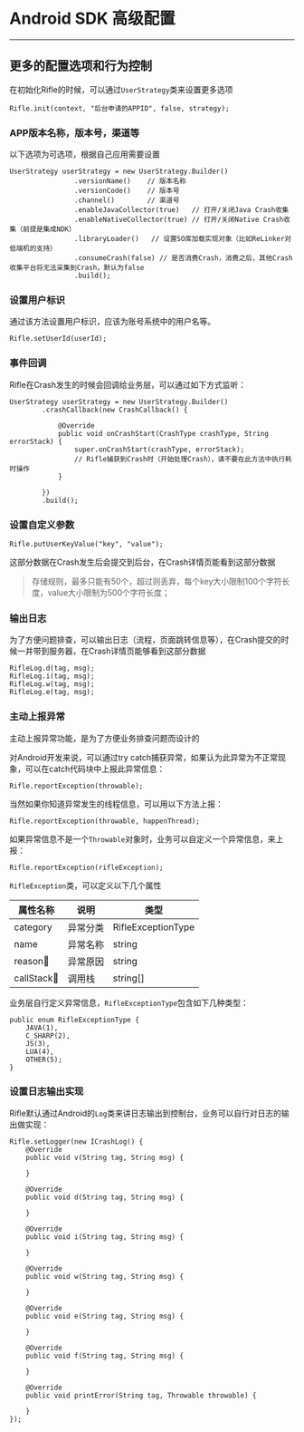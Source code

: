 # Android SDK 高级配置

---

## 更多的配置选项和行为控制
在初始化Rifle的时候，可以通过`UserStrategy`类来设置更多选项

```
Rifle.init(context, "后台申请的APPID", false, strategy);
```

### APP版本名称，版本号，渠道等
以下选项为可选项，根据自己应用需要设置

```
UserStrategy userStrategy = new UserStrategy.Builder()
                .versionName()    // 版本名称
                .versionCode()    // 版本号
                .channel()        // 渠道号
                .enableJavaCollector(true)   // 打开/关闭Java Crash收集
                .enableNativeCollector(true) // 打开/关闭Native Crash收集（前提是集成NDK）
                .libraryLoader()   // 设置SO库加载实现对象（比如ReLinker对低端机的支持）
                .consumeCrash(false) // 是否消费Crash，消费之后，其他Crash收集平台将无法采集到Crash，默认为false
                .build();
```

### 设置用户标识
通过该方法设置用户标识，应该为账号系统中的用户名等。

```
Rifle.setUserId(userId);
```

### 事件回调
Rifle在Crash发生的时候会回调给业务层，可以通过如下方式监听：

```
UserStrategy userStrategy = new UserStrategy.Builder()
        .crashCallback(new CrashCallback() {
            
            @Override
            public void onCrashStart(CrashType crashType, String errorStack) {
                super.onCrashStart(crashType, errorStack);
                // Rifle捕获到Crash时（开始处理Crash），请不要在此方法中执行耗时操作
            }

        })
        .build();
```

### 设置自定义参数
```
Rifle.putUserKeyValue("key", "value");
```
这部分数据在Crash发生后会提交到后台，在Crash详情页能看到这部分数据
> 存储规则，最多只能有50个，超过则丢弃，每个key大小限制100个字符长度，value大小限制为500个字符长度；

### 输出日志
为了方便问题排查，可以输出日志（流程，页面跳转信息等），在Crash提交的时候一并带到服务器，在Crash详情页能够看到这部分数据

```
RifleLog.d(tag, msg);
RifleLog.i(tag, msg);
RifleLog.w(tag, msg);
RifleLog.e(tag, msg);
```

### 主动上报异常
主动上报异常功能，是为了方便业务排查问题而设计的

对Android开发来说，可以通过try catch捕获异常，如果认为此异常为不正常现象，可以在catch代码块中上报此异常信息：

```
Rifle.reportException(throwable);
```

当然如果你知道异常发生的线程信息，可以用以下方法上报：

```
Rifle.reportException(throwable, happenThread);
```

如果异常信息不是一个`Throwable`对象时，业务可以自定义一个异常信息，来上报：

```
Rifle.reportException(rifleException);
```
`RifleException`类，可以定义以下几个属性

| 属性名称 | 说明 | 类型 |
| ------ | ------ | ------ |
| category | 异常分类 | RifleExceptionType |
| name| 异常名称 |string |
| reason| 异常原因 |string |
| callStack| 调用栈 | string[] |

业务层自行定义异常信息，`RifleExceptionType`包含如下几种类型：

```
public enum RifleExceptionType {
    JAVA(1),
    C_SHARP(2),
    JS(3),
    LUA(4),
    OTHER(5);
}
```

### 设置日志输出实现
Rifle默认通过Android的`Log`类来讲日志输出到控制台，业务可以自行对日志的输出做实现：

```
Rifle.setLogger(new ICrashLog() {
    @Override
    public void v(String tag, String msg) {
        
    }

    @Override
    public void d(String tag, String msg) {

    }

    @Override
    public void i(String tag, String msg) {

    }

    @Override
    public void w(String tag, String msg) {

    }

    @Override
    public void e(String tag, String msg) {

    }

    @Override
    public void f(String tag, String msg) {

    }

    @Override
    public void printError(String tag, Throwable throwable) {

    }
});
```



